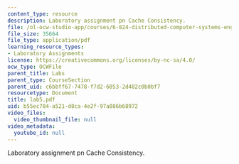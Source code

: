 ```yaml
---
content_type: resource
description: Laboratory assignment pn Cache Consistency.
file: /ol-ocw-studio-app/courses/6-824-distributed-computer-systems-engineering-spring-2006/b55ec784a521d8ca4e2f97a086b68972_lab5.pdf
file_size: 35664
file_type: application/pdf
learning_resource_types:
- Laboratory Assignments
license: https://creativecommons.org/licenses/by-nc-sa/4.0/
ocw_type: OCWFile
parent_title: Labs
parent_type: CourseSection
parent_uid: c6bbff67-7478-f7d2-6053-2d402c0b0bf7
resourcetype: Document
title: lab5.pdf
uid: b55ec784-a521-d8ca-4e2f-97a086b68972
video_files:
  video_thumbnail_file: null
video_metadata:
  youtube_id: null
---
```

Laboratory assignment pn Cache Consistency.
